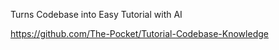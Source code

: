 Turns Codebase into Easy Tutorial with AI

https://github.com/The-Pocket/Tutorial-Codebase-Knowledge